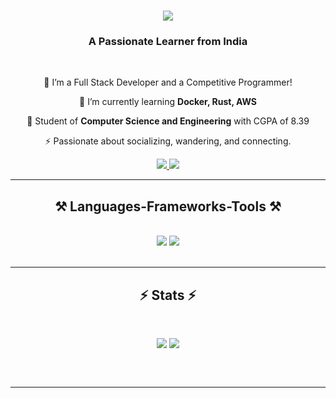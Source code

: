 
<h1 align="center">
    <img src="https://readme-typing-svg.herokuapp.com/?font=Righteous&size=35&center=true&vCenter=true&width=500&height=70&duration=4000&lines=Hi+There!+👋;+I'm+Vinay+Kumar!;" />
</h1>

<h3 align="center">A Passionate Learner from India</h3>

<br/>

<div align="center">
 
 🔭 I’m a Full Stack Developer and a Competitive Programmer!
 
 🌱 I’m currently learning **Docker, Rust, AWS**

💬   Student of **Computer Science and Engineering** with CGPA of 8.39

⚡   Passionate about socializing, wandering, and connecting.

 </div>
 
<div align="center"> 
  <a href="mailto:vk96154.20@gmail.com">
    <img src="https://img.shields.io/badge/Gmail-333333?style=for-the-badge&logo=gmail&logoColor=red" />
  </a>
  <a href="https://www.linkedin.com/in/vinay-kumar-0818a81ab/" target="_blank">
    <img src="https://img.shields.io/badge/LinkedIn-0077B5?style=for-the-badge&logo=linkedin&logoColor=white" target="_blank" />
  </a>
<!--   <a href="https://salesp07.github.io" target="_blank">
     <img src="https://img.shields.io/badge/Portfolio-FF5722?style=for-the-badge&logo=todoist&logoColor=white" target="_blank" /> <!-- sqlite, safari, google-chrome are other good icon options -->
<!--   </a> -->
</div>

 <hr/>
 
<h2 align="center">⚒️ Languages-Frameworks-Tools ⚒️</h2>
<br/>
<div align="center">
    <img src="https://skillicons.dev/icons?i=react,bootstrap,html,css,vscode,github,tailwind,git,c,react" />
    <img src="https://skillicons.dev/icons?i=nodejs,python,javascript,typescript,express,firebase,mongodb,cpp,java,rust,mysql" /><br>
</div>

<br/>

<hr/>

<h2 align="center">⚡ Stats ⚡</h2>
<br>
<div align=center>
  <p style="display:flex; align=center; justify-content:center; ">
      <img src="https://github-readme-stats.vercel.app/api?username=kumar20vinay&theme=midnight-purple" style="margin-right:4px;">
      <img src="https://streak-stats.demolab.com/?user=kumar20vinay&theme=holi-theme">
</p>
<!--   <img width=325 align="center" src="https://github-readme-stats.vercel.app/api/top-langs/?username=kumar20vinay&hide=HTML&langs_count=8&layout=compact&theme=react&border_radius=10&size_weight=0.5&count_weight=0.5&exclude_repo=github-readme-stats" alt="top langs" /> -->
</div>

<br/><br/>

<hr/>

<br/>

<br/>
